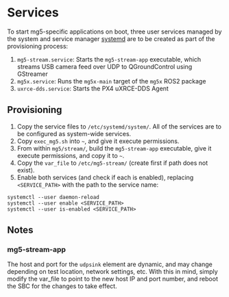 # Services

To start mg5-specific applications on boot, three user services managed by the system and service manager [systemd](https://www.man7.org/linux/man-pages/man1/systemd.1.html) are to be created as part of the provisioning process:

1. `mg5-stream.service`: Starts the `mg5-stream-app` executable, which streams USB camera feed over UDP to QGroundControl using GStreamer
2. `mg5x.service`: Runs the `mg5x-main` target of the `mg5x` ROS2 package
3. `uxrce-dds.service`: Starts the PX4 uXRCE-DDS Agent

## Provisioning
1. Copy the service files to `/etc/systemd/system/`. All of the services are to be configured as system-wide services.
2. Copy `exec_mg5.sh` into `~`, and give it execute permissions.
3. From within `mg5/stream/`, build the `mg5-stream-app` executable, give it execute permissions, and copy it to `~`.
4. Copy the `var_file` to `/etc/mg5-stream/` (create first if path does not exist). 
5. Enable both services (and check if each is enabled), replacing `<SERVICE_PATH>` with the path to the service name:

```
systemctl --user daemon-reload
systemctl --user enable <SERVICE_PATH>
systemctl --user is-enabled <SERVICE_PATH>
```

## Notes
### mg5-stream-app
The host and port for the `udpsink` element are dynamic, and may change depending on test location, network settings, etc. With this in mind, simply modify the var_file to point to the new host IP and port number, and reboot the SBC for the changes to take effect.
